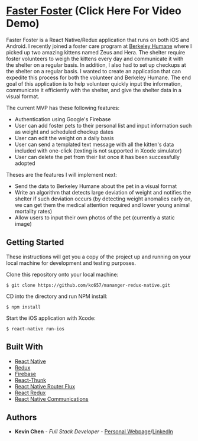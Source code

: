# [Faster Foster](https://www.youtube.com/watch?v=e2WpYP1qI_o) (Click Here For Video Demo)


Faster Foster is a React Native/Redux application that runs on both iOS and Android. I recently joined a foster care program at [Berkeley Humane](https://berkeleyhumane.org/Foster) where I picked up two amazing kittens named Zeus and Hera. The shelter require foster volunteers to weigh the kittens every day and communicate it with the shelter on a regular basis. In addition, I also had to set up checkups at the shelter on a regular basis. I wanted to create an application that can expedite this process for both the volunteer and Berkeley Humane. The end goal of this application is to help volunteer quickly input the information, communicate it efficiently with the shelter, and give the shelter data in a visual format.

The current MVP has these following features:
- Authentication using Google's Firebase
- User can add foster pets to their personal list and input information such as weight and scheduled checkup dates
- User can edit the weight on a daily basis
- User can send a templated text message with all the kitten's data included with one-click (texting is not supported in Xcode simulator)
- User can delete the pet from their list once it has been successfully adopted

Theses are the features I will implement next:
- Send the data to Berkeley Humane about the pet in a visual format
- Write an algorithm that detects large deviation of weight and notifies the shelter if such deviation occurs (by detecting weight anomalies early on, we can get them the medical attention required and lower young animal mortality rates)
- Allow users to input their own photos of the pet (currently a static image)


## Getting Started

These instructions will get you a copy of the project up and running on your local machine for development and testing purposes.

Clone this repository onto your local machine:
```
$ git clone https://github.com/kc657/mananger-redux-native.git
```
CD into the directory and run NPM install:
```
$ npm install
```
Start the iOS application with Xcode:
```
$ react-native run-ios
```

## Built With
* [React Native](https://facebook.github.io/react-native/)
* [Redux](http://redux.js.org/)
* [Firebase](https://firebase.google.com/)
* [React-Thunk](https://github.com/gaearon/redux-thunk)
* [React Native Router Flux](https://github.com/aksonov/react-native-router-flux)
* [React Redux](https://github.com/reactjs/react-redux)
* [React Native Communications](https://github.com/anarchicknight/react-native-communications)


## Authors

* **Kevin Chen** - *Full Stack Developer* - [Personal Webpage](https://compilekev.in)<span/>/[LinkedIn](https://www.linkedin.com/in/kc657)
